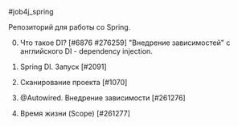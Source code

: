 #job4j_spring

Репозиторий для работы со Spring.

0. Что такое DI?   [#6876 #276259]
"Внедрение зависимостей" с английского DI - dependency injection.

1. Spring DI. Запуск   [#2091]

2. Сканирование проекта   [#1070]

3. @Autowired. Внедрение зависимости   [#261276]

4. Время жизни (Scope)   [#261277]